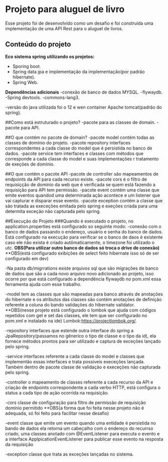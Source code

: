# Projeto para aluguel de livro
Esse projeto foi de desenvolvido como um desafio e foi construida uma implementação de uma API Rest para o aluguel de livros.

## Conteúdo do projeto

**Eco sistema spring utilizando os projetos:**
- Sporing boot.
- Spring data jpa e implementação da implementação(por padrão hibernate).
- Spring Web.

**Dependências adicionais**
-conexão de banco de dados MYSQL.
-flywaydb.
-Spring devtools.
-commons-lang3.

-versão do java utilizada foi o 12 e wen container Apache tomcat(padrão do spring).

##Como está estruturado o projeto?
-pacote para as classes de domain.
-pacote para API.

##O que contém no pacote de domain?
-pacote model contém todas as classes de domínio do projeto.
-pacote repository interfaces correspondentes a cada classe do model que é persistida no banco de dados.
-pacote service tem interfaces e classes com métodos que corresponde a cada classe do model e suas implementações r tratamento de exeções de domínio.

##O que contém o pacote API
-pacote de controller são mapeamentos de endpoints da API para cada recurso existe.
-pacote cors é o filtro de  requisiçção de domínio da web que é verificada se quem está fazendo a requisição para API tem permissão.
-pacote event contém uma classe que emite eventos quandod uma determinada ação acontece e um listener que vai capturar e disparar esse evento.
-pacote exception contém a classe que são tratada as execeções emitada pelo spring e exeções criada para uma determita exceção não capturada pelo spring.

##Execução do Projeto
###Quando é executado o projeto, no application.properties está configurado so seguinte modo:
-conexão com o banco de dados passando o endereço, usuário e senha do banco de dados. Está configurado na execução para verificar se o banco de daos é existente caso ele 
não exista é criado autômaticamente, o timezone foi utilizado o utc. 
**OBS(Para utilizar outro banco de dados só troca o drive de conexão)**
**OBS(está configurado exibições de select feito hibernate isso só de ser configurado em dev)

-Na pasta db/migrrations existe arquivos sql que são migrações de banco de dados que são a cada novo arquivo novo adicionado ao projeto, isso ocorre por que está configurado a 
dependência flywaydb no pom.xml essa ferramenta ajuda com esse trabalho.

-model tem as classes que são mapeadas para banco através de anotações do hibernate e os atributos das classes são contém anotações de definição referente a coluna do bando
validações do hibernate validator.
**OBS(nesse projeto está configurado o lombok que ajuda com códigos repetidos com get e set das classes, ele tem que ser configurado no pom.xml e instalado na ide)
Lombok:<https://projectlombok.org/>.

-repository interfaces que estende outra interface do spring a JpaRepository(passamos no gênerico o tipo de classe e o tipo da id), ela fornece métodos prontos para ser 
utilizado e captura de exceções lançado pelo spring.

-service interfaces referente a cada classe do model e classes que implementão essas interfaces e trata possiveis execeções lançada. Também dentro de pacote classe de validação
e execeções não capturada pelo spring.

-controller o mapeamento de classes referente a cada recurso da API e criação de endpoints correspondente a cada verbo HTTP, está configura o status a cada tipo de ação ocorrida
na requisição.

-cors classe de configuração para filtro de permissão de requisição domínio permitido **OBS(a forma que foi feita nesse projeto não é adequada, só foi feito para facilitar nesse desafio)

-event classe que emite um evento quando uma entidade é persistida no bando de dados ela retorna um cabeçalho com o endereço do recurrso criado, uma classes anotado com 
@EventListener para executa o evento e a interface ApplpicationEventListener para publicar esse evento na resposta da requisição

-exception classe que trata as exceções lançadas no sistema.

